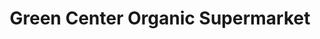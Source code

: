 ---
title: "Green Center Organic Supermarket"
url: /san-rafael-de-escazu/green-center-organic-supermarket/
shop: Lebensmittel
---